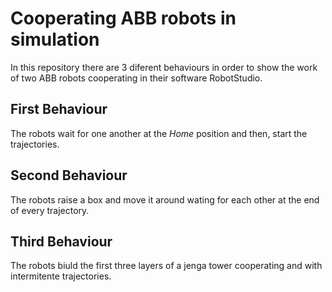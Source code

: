# Cooperating ABB robots in simulation

In this repository there are 3 diferent behaviours in order to show the work of two ABB robots cooperating in their software RobotStudio.

## First Behaviour

The robots wait for one another at the _Home_ position and then, start the trajectories.


## Second Behaviour

The robots raise a box and move it around wating for each other at the end of every trajectory.


## Third Behaviour

The robots biuld the first three layers of a jenga tower cooperating and with intermitente trajectories.
